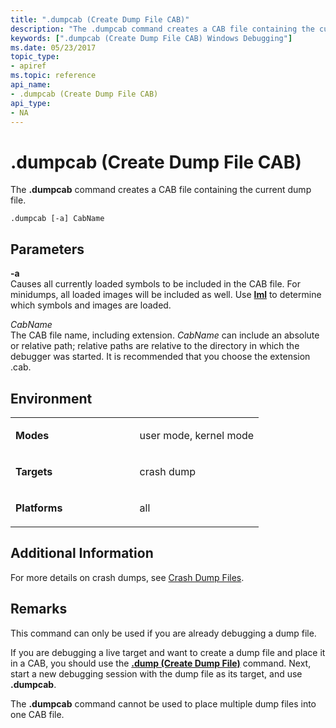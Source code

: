 ```yaml
---
title: ".dumpcab (Create Dump File CAB)"
description: "The .dumpcab command creates a CAB file containing the current dump file."
keywords: [".dumpcab (Create Dump File CAB) Windows Debugging"]
ms.date: 05/23/2017
topic_type:
- apiref
ms.topic: reference
api_name:
- .dumpcab (Create Dump File CAB)
api_type:
- NA
---
```


# .dumpcab (Create Dump File CAB)


The **.dumpcab** command creates a CAB file containing the current dump file.

```dbgcmd
.dumpcab [-a] CabName 
```

## <span id="ddk_meta_create_dump_file_cab_dbg"></span><span id="DDK_META_CREATE_DUMP_FILE_CAB_DBG"></span>Parameters


<span id="_______-a______"></span><span id="_______-A______"></span> **-a**   
Causes all currently loaded symbols to be included in the CAB file. For minidumps, all loaded images will be included as well. Use [**lml**](lm--list-loaded-modules-.md) to determine which symbols and images are loaded.

<span id="_______CabName______"></span><span id="_______cabname______"></span><span id="_______CABNAME______"></span> *CabName*   
The CAB file name, including extension. *CabName* can include an absolute or relative path; relative paths are relative to the directory in which the debugger was started. It is recommended that you choose the extension .cab.

## Environment

<table>
<colgroup>
<col width="50%" />
<col width="50%" />
</colgroup>
<tbody>
<tr class="odd">
<td align="left"><p><strong>Modes</strong></p></td>
<td align="left"><p>user mode, kernel mode</p></td>
</tr>
<tr class="even">
<td align="left"><p><strong>Targets</strong></p></td>
<td align="left"><p>crash dump</p></td>
</tr>
<tr class="odd">
<td align="left"><p><strong>Platforms</strong></p></td>
<td align="left"><p>all</p></td>
</tr>
</tbody>
</table>

 

## Additional Information

For more details on crash dumps, see [Crash Dump Files](../debugger/crash-dump-files.md).

## Remarks

This command can only be used if you are already debugging a dump file.

If you are debugging a live target and want to create a dump file and place it in a CAB, you should use the [**.dump (Create Dump File)**](-dump--create-dump-file-.md) command. Next, start a new debugging session with the dump file as its target, and use **.dumpcab**.

The **.dumpcab** command cannot be used to place multiple dump files into one CAB file.

